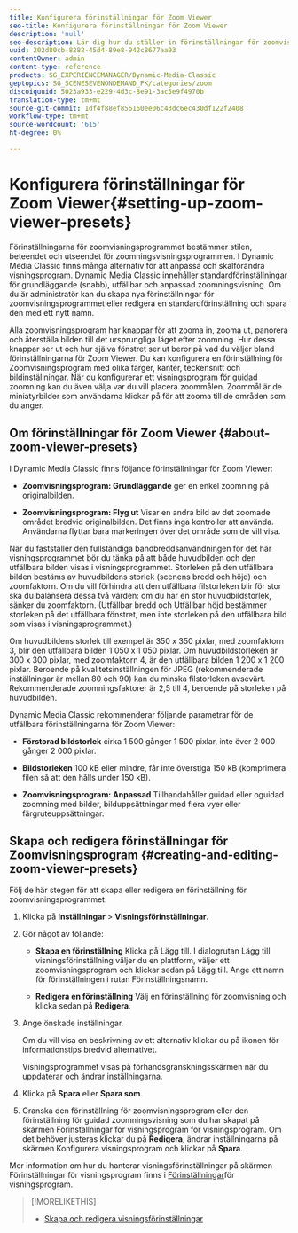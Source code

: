 ```yaml
---
title: Konfigurera förinställningar för Zoom Viewer
seo-title: Konfigurera förinställningar för Zoom Viewer
description: 'null'
seo-description: Lär dig hur du ställer in förinställningar för zoomvisningsprogrammet.
uuid: 202d80cb-8282-45d4-89e8-942c8677aa93
contentOwner: admin
content-type: reference
products: SG_EXPERIENCEMANAGER/Dynamic-Media-Classic
geptopics: SG_SCENESEVENONDEMAND_PK/categories/zoom
discoiquuid: 5023a933-e229-4d3c-8e91-3ac5e9f4970b
translation-type: tm+mt
source-git-commit: 1df4f88ef856160ee06c43dc6ec430df122f2408
workflow-type: tm+mt
source-wordcount: '615'
ht-degree: 0%

---
```



# Konfigurera förinställningar för Zoom Viewer{#setting-up-zoom-viewer-presets}

Förinställningarna för zoomvisningsprogrammet bestämmer stilen, beteendet och utseendet för zoomningsvisningsprogrammen. I Dynamic Media Classic finns många alternativ för att anpassa och skalförändra visningsprogram. Dynamic Media Classic innehåller standardförinställningar för grundläggande (snabb), utfällbar och anpassad zoomningsvisning. Om du är administratör kan du skapa nya förinställningar för zoomvisningsprogrammet eller redigera en standardförinställning och spara den med ett nytt namn.

Alla zoomvisningsprogram har knappar för att zooma in, zooma ut, panorera och återställa bilden till det ursprungliga läget efter zoomning. Hur dessa knappar ser ut och hur själva fönstret ser ut beror på vad du väljer bland förinställningarna för Zoom Viewer. Du kan konfigurera en förinställning för Zoomvisningsprogram med olika färger, kanter, teckensnitt och bildinställningar. När du konfigurerar ett visningsprogram för guidad zoomning kan du även välja var du vill placera zoommålen. Zoommål är de miniatyrbilder som användarna klickar på för att zooma till de områden som du anger.

## Om förinställningar för Zoom Viewer {#about-zoom-viewer-presets}

I Dynamic Media Classic finns följande förinställningar för Zoom Viewer:

* **Zoomvisningsprogram: Grundläggande** ger en enkel zoomning på originalbilden.

* **Zoomvisningsprogram: Flyg ut** Visar en andra bild av det zoomade området bredvid originalbilden. Det finns inga kontroller att använda. Användarna flyttar bara markeringen över det område som de vill visa.

När du fastställer den fullständiga bandbreddsanvändningen för det här visningsprogrammet bör du tänka på att både huvudbilden och den utfällbara bilden visas i visningsprogrammet. Storleken på den utfällbara bilden bestäms av huvudbildens storlek (scenens bredd och höjd) och zoomfaktorn. Om du vill förhindra att den utfällbara filstorleken blir för stor ska du balansera dessa två värden: om du har en stor huvudbildstorlek, sänker du zoomfaktorn. (Utfällbar bredd och Utfällbar höjd bestämmer storleken på det utfällbara fönstret, men inte storleken på den utfällbara bild som visas i visningsprogrammet.)

Om huvudbildens storlek till exempel är 350 x 350 pixlar, med zoomfaktorn 3, blir den utfällbara bilden 1 050 x 1 050 pixlar. Om huvudbildstorleken är 300 x 300 pixlar, med zoomfaktorn 4, är den utfällbara bilden 1 200 x 1 200 pixlar. Beroende på kvalitetsinställningen för JPEG (rekommenderade inställningar är mellan 80 och 90) kan du minska filstorleken avsevärt. Rekommenderade zoomningsfaktorer är 2,5 till 4, beroende på storleken på huvudbilden.

Dynamic Media Classic rekommenderar följande parametrar för de utfällbara förinställningarna för Zoom Viewer:

* **Förstorad bildstorlek** cirka 1 500 gånger 1 500 pixlar, inte över 2 000 gånger 2 000 pixlar.

* **Bildstorleken** 100 kB eller mindre, får inte överstiga 150 kB (komprimera filen så att den hålls under 150 kB).

* **Zoomvisningsprogram: Anpassad** Tillhandahåller guidad eller oguidad zoomning med bilder, bilduppsättningar med flera vyer eller färgruteuppsättningar.

## Skapa och redigera förinställningar för Zoomvisningsprogram {#creating-and-editing-zoom-viewer-presets}

Följ de här stegen för att skapa eller redigera en förinställning för zoomvisningsprogrammet:

1. Klicka på **Inställningar** > **Visningsförinställningar**.
1. Gör något av följande:

   * **Skapa en förinställning** Klicka på Lägg till. I dialogrutan Lägg till visningsförinställning väljer du en plattform, väljer ett zoomvisningsprogram och klickar sedan på Lägg till. Ange ett namn för förinställningen i rutan Förinställningsnamn.

   * **Redigera en förinställning** Välj en förinställning för zoomvisning och klicka sedan på 
**Redigera**.

1. Ange önskade inställningar.

   Om du vill visa en beskrivning av ett alternativ klickar du på ikonen för informationstips bredvid alternativet.

   Visningsprogrammet visas på förhandsgranskningsskärmen när du uppdaterar och ändrar inställningarna.

1. Klicka på **Spara** eller **Spara som**.
1. Granska den förinställning för zoomvisningsprogram eller den förinställning för guidad zoomningsvisning som du har skapat på skärmen Förinställningar för visningsprogram för visningsprogram. Om det behöver justeras klickar du på **Redigera**, ändrar inställningarna på skärmen Konfigurera visningsprogram och klickar på **Spara**.

Mer information om hur du hanterar visningsförinställningar på skärmen Förinställningar för visningsprogram finns i [Förinställningar](application-setup.md#viewer_presets)för visningsprogram.

>[!MORELIKETHIS]
>
>* [Skapa och redigera visningsförinställningar](application-setup.md#adding_and_editing_viewer_presets)

